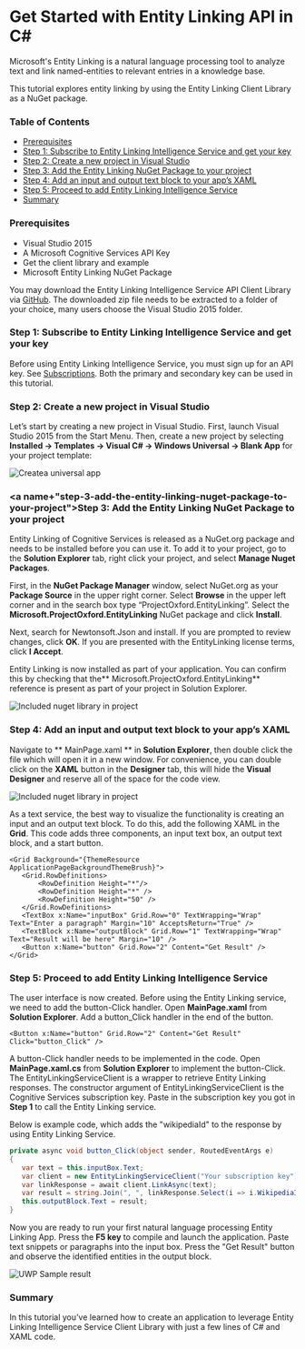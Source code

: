 <!--
NavPath: Entity Linking API
LinkLabel: Get Started with EntityLinking API in C#
Url: entitylinking-api/documentation/GettingStarted
Weight: 1
-->

# Get Started with Entity Linking API in C&#35;

Microsoft's Entity Linking is a natural language processing tool to analyze text and link named-entities to relevant entries in a knowledge base. 

This tutorial explores entity linking by using the Entity Linking Client Library as a NuGet package. 

### Table of Contents

- [Prerequisites](#prerequisites)
- [Step 1: Subscribe to Entity Linking Intelligence Service and get your key](#step-1-subscribe-entity-linking-intelligence-service-and-get-your-own-key)
- [Step 2: Create a new project in Visual Studio](#step-2-create-a-new-project-in-visual-studio)
- [Step 3: Add the Entity Linking NuGet Package to your project](#step-3-add-the-entity-linking-nuget-package-to-your-project)
- [Step 4: Add an input and output text block to your app’s XAML](#step-4-add-an-input-and-output-text-block-to-your-apps-xaml)
- [Step 5: Proceed to add Entity Linking Intelligence Service](#step-5-proceed-to-add-entity-linking-intelligence-service)
- [Summary](#summary)

### <a name="Prerequisites">Prerequisites</a>

- Visual Studio 2015
- A Microsoft Cognitive Services API Key
- Get the client library and example
- Microsoft Entity Linking NuGet Package

You may download the Entity Linking Intelligence Service API Client Library via [GitHub](https://github.com/Microsoft/ProjectOxford-ClientSDK). The downloaded zip file needs to be extracted to a folder of your choice, many users choose the Visual Studio 2015 folder.

### <a name="step-1-subscribe-entity-linking-intelligence-service-and-get-your-own-key">Step 1: Subscribe to Entity Linking Intelligence Service and get your key</a>
Before using Entity Linking Intelligence Service, you must sign up for an API key. See [Subscriptions](https://www.microsoft.com/cognitive-services/en-us/sign-up). Both the primary and secondary key can be used in this tutorial.

### <a name="step-2-create-a-new-project-in-visual-studio"> Step 2: Create a new project in Visual Studio</a>

Let’s start by creating a new project in Visual Studio. First, launch Visual Studio 2015 from the Start Menu. Then, create a new project by selecting **Installed → Templates → Visual C# → Windows Universal → Blank App** for your project template:

 ![Createa universal app](./Images/CreateUWP.png)

### <a name+"step-3-add-the-entity-linking-nuget-package-to-your-project">Step 3: Add the Entity Linking NuGet Package to your project</a>

Entity Linking of Cognitive Services is released as a NuGet.org package and needs to be installed before you can use it.
To add it to your project, go to the **Solution Explorer** tab, right click your project, and select **Manage Nuget Packages**.

First, in the **NuGet Package Manager** window, select NuGet.org as your **Package Source** in the upper right corner. Select **Browse** in the upper left corner and in the search box type “ProjectOxford.EntityLinking”. Select the **Microsoft.ProjectOxford.EntityLinking** NuGet package and click **Install**.

Next, search for Newtonsoft.Json and install. If you are prompted to review changes, click **OK**. If you are presented with the EntityLinking license terms, click **I Accept**.

Entity Linking is now installed as part of your application. You can confirm this by checking that the** Microsoft.ProjectOxford.EntityLinking** reference is present as part of your project in Solution Explorer.

 ![Included nuget library in project](./Images/NugetLibraryInProject.png)
 
### <a name="step-4-add-an-input-and-output-text-block-to-your-apps-xaml">Step 4: Add an input and output text block to your app’s XAML</a>
Navigate to ** MainPage.xaml ** in **Solution Explorer**, then double click the file which will open it in a new window. For convenience, you can double click on the **XAML** button in the **Designer** tab, this will hide the **Visual Designer** and reserve all of the space for the code view.

 ![Included nuget library in project](./Images/UWPMainPage.png)
 
As a text service, the best way to visualize the functionality is creating an input and an output text block. To do this, add the following XAML in the **Grid**. This code adds three components, an input text box, an output text block, and a start button.
 
 ```XAML
 <Grid Background="{ThemeResource ApplicationPageBackgroundThemeBrush}">
    <Grid.RowDefinitions>
        <RowDefinition Height="*"/>
        <RowDefinition Height="*" />
        <RowDefinition Height="50" />
    </Grid.RowDefinitions>
    <TextBox x:Name="inputBox" Grid.Row="0" TextWrapping="Wrap" Text="Enter a paragraph" Margin="10" AcceptsReturn="True" />
    <TextBlock x:Name="outputBlock" Grid.Row="1" TextWrapping="Wrap" Text="Result will be here" Margin="10" />
    <Button x:Name="button" Grid.Row="2" Content="Get Result" />
</Grid>
 ```
 
### <a name="step-5-proceed-to-add-entity-linking-intelligence-service">Step 5: Proceed to add Entity Linking Intelligence Service</a>
 
The user interface is now created. Before using the Entity Linking service, we need to add the button-Click handler. Open **MainPage.xaml** from **Solution Explorer**. Add a button_Click handler in the end of the button.
 
 ```XAML
 <Button x:Name="button" Grid.Row="2" Content="Get Result" Click="button_Click" />
 ```
 
A button-Click handler needs to be implemented in the code. Open **MainPage.xaml.cs** from **Solution Explorer** to implement the button-Click. The EntityLinkingServiceClient is a wrapper to retrieve Entity Linking responses. The constructor argument of EntityLinkingServiceClient is the Cognitive Services subscription key. Paste in the subscription key you got in **Step 1** to call the Entity Linking service. 

Below is example code, which adds the "wikipediaId" to the response by using Entity Linking Service. 
 
 ```csharp
 private async void button_Click(object sender, RoutedEventArgs e)
{
    var text = this.inputBox.Text;
    var client = new EntityLinkingServiceClient("Your subscription key");
    var linkResponse = await client.LinkAsync(text);
    var result = string.Join(", ", linkResponse.Select(i => i.WikipediaID).ToList());
    this.outputBlock.Text = result;
}
 ```
 
Now you are ready to run your first natural language processing Entity Linking App. Press the **F5 key** to compile and launch the application. Paste text snippets or paragraphs into the input box. Press the "Get Result" button and observe the identified entities in the output block.
 
 ![UWP Sample result](./Images/DemoCodeResult.png)
 
### <a name="summary">Summary</a>
 
In this tutorial you’ve learned how to create an application to leverage Entity Linking Intelligence Service Client Library with just a few lines of C# and XAML code. 

